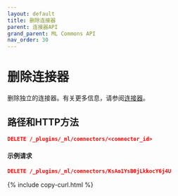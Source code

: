 ```yaml
---
layout: default
title: 删除连接器
parent: 连接器API
grand_parent: ML Commons API
nav_order: 30
---
```


# 删除连接器

删除独立的连接器。有关更多信息，请参阅[连接器]({{site.url}}{{site.baseurl}}/ml-commons-plugin/extensibility/connectors/)。

## 路径和HTTP方法

```json
DELETE /_plugins/_ml/connectors/<connector_id>
```

#### 示例请求

```json
DELETE /_plugins/_ml/connectors/KsAo1YsB0jLkkocY6j4U
```
{% include copy-curl.html %}

